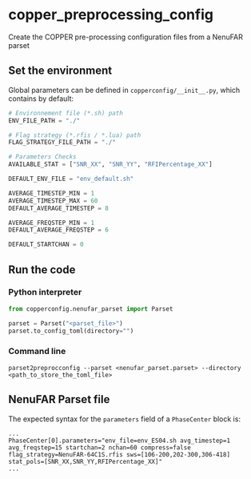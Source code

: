 # copper_preprocessing_config

Create the COPPER pre-processing configuration files from a NenuFAR parset


## Set the environment

Global parameters can be defined in `copperconfig/__init__.py`, which contains by default:

```python
# Environnement file (*.sh) path 
ENV_FILE_PATH = "./"

# Flag strategy (*.rfis / *.lua) path
FLAG_STRATEGY_FILE_PATH = "./"

# Parameters Checks
AVAILABLE_STAT = ["SNR_XX", "SNR_YY", "RFIPercentage_XX"]

DEFAULT_ENV_FILE = "env_default.sh"

AVERAGE_TIMESTEP_MIN = 1
AVERAGE_TIMESTEP_MAX = 60
DEFAULT_AVERAGE_TIMESTEP = 8

AVERAGE_FREQSTEP_MIN = 1
DEFAULT_AVERAGE_FREQSTEP = 6

DEFAULT_STARTCHAN = 0
```

## Run the code

### Python interpreter

```python
from copperconfig.nenufar_parset import Parset

parset = Parset("<parset_file>")
parset.to_config_toml(directory="")
```

### Command line

```
parset2preprocconfig --parset <nenufar_parset.parset> --directory <path_to_store_the_toml_file>
```

## NenuFAR Parset file

The expected syntax for the `parameters` field of a `PhaseCenter` block is:

```
...
PhaseCenter[0].parameters="env_file=env_ES04.sh avg_timestep=1 avg_freqstep=15 startchan=2 nchan=60 compress=false flag_strategy=NenuFAR-64C1S.rfis sws=[106-200,202-300,306-418] stat_pols=[SNR_XX,SNR_YY,RFIPercentage_XX]"
...
```
